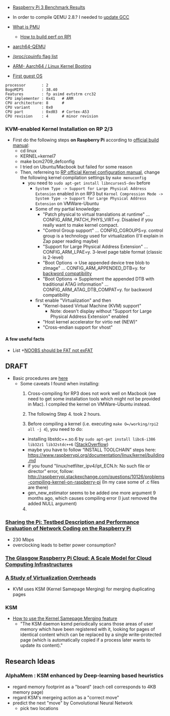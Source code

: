 
+ [Raspberry Pi 3 Benchmark Results](https://openbenchmarking.org/result/1603058-GA-RASPBERRY01)

+ In order to compile QEMU 2.8.? I needed to [update GCC](https://solarianprogrammer.com/2016/06/24/raspberry-pi-raspbian-install-gcc-compile-cpp-14-and-cpp-17-programs/)

+ [What is PMU](http://zhiyisun.github.io/2016/03/02/How-to-Use-Performance-Monitor-Unit-(PMU)-of-64-bit-ARMv8-A-in-Linux.html)
  + [How to build perf on RPI](https://www.raspberrypi.org/forums/viewtopic.php?f=29&t=117547)

+ [aarch64-QEMU](https://www.bennee.com/~alex/blog/2014/05/09/running-linux-in-qemus-aarch64-system-emulation-mode/)

+ [/proc/cpuinfo flag list](http://unix.stackexchange.com/questions/43539/what-do-the-flags-in-proc-cpuinfo-mean)

+ [ARM- Aarch64 / Linux Kernel Booting](https://events.linuxfoundation.org/images/stories/pdf/lcna_co2012_marinas.pdf)

+ [First guest OS](https://www.bennee.com/~alex/blog/2014/05/09/running-linux-in-qemus-aarch64-system-emulation-mode/)

```
processor       : 2
BogoMIPS        : 38.40
Features        : fp asimd evtstrm crc32
CPU implementer : 0x41   # ARM
CPU architecture: 8      #
CPU variant     : 0x0
CPU part        : 0xd03  # Cortex-A53
CPU revision    : 4      # minor revision
```

### KVM-enabled Kernel Installation on RP 2/3

+ First do the following steps **on Raspberry Pi** according to [official build manual](https://www.raspberrypi.org/documentation/linux/kernel/building.md):
  + cd linux
  + KERNEL=kernel7
  + make bcm2709_defconfig
  + I tried on Ubuntu/Macbook but failed for some reason
  + Then, referreing to [RP official Kernel configuration manual](https://www.raspberrypi.org/documentation/linux/kernel/configuring.md), change the following kernel compilation settings by `make menuconfig`
    + you need to `sudo apt-get install libncurses5-dev` before
      - `System Type -> Support for Large Physical Address Extension` enabled in on RP3 but `Kernel Compression Mode -> System Type -> Support for Large Physical Address Extension` on VMWare-Ubuntu
      - Some of my partial knowledge:
        - "Patch physical to virtual translations at runtime" ... CONFIG_ARM_PATCH_PHYS_VIRT=y. Disabled if you really want to make kernel compact.
        - "Control Group support" ... CONFIG_CGROUPS=y. control group is a technology used for virtualization (I'll explain in Zap paper reading maybe)
        - "Support for Large Physical Address Extension" ... CONFIG_ARM_LPAE=y. 3-level page table format (classic is 2-level)
        - "Boot Options -> Use appended device tree blob to zImage" ... CONFIG_ARM_APPENDED_DTB=y. for [backword compatibility](http://cateee.net/lkddb/web-lkddb/ARM_APPENDED_DTB.html)
        - "Boot Options -> Supplement the appended DTB with traditional ATAG information" ... CONFIG_ARM_ATAG_DTB_COMPAT=y. for backword compatibility
      - first enable "Virtualization" and then
        - "Kernel-based Virtual Machine (KVM) support"
          - Note: doesn't display without "Support for Large Physical Address Extension" enabled
        - "Host kernel accelerator for virtio net (NEW)"
        - "Cross-endian support for vhost"

#### A few useful facts

+ List
  +[NOOBS should be FAT not exFAT](https://www.raspberrypi.org/documentation/installation/sdxc_formatting.md)
















## DRAFT

+ Basic procedures are [here](https://blog.night-shade.org.uk/2015/05/kvm-on-the-raspberry-pi2/)
  + Some caveats I found when installing:
    1. Cross-compiling for RP3 does not work well on Macbook (we need to get some installation tools which might not be provided in Mac). I compiled the kernel on VMWare-Ubuntu instead.
    
    3. The following Step 4. took 2 hours.
    4. Before compiling a kernel (i.e. executing `make O=/working/rpi2 all -j 4`), you need to do:
      - installing libstdc++.so.6 by `sudo apt-get install libc6-i386 lib32z1 lib32stdc++6` ([StackOverflow](http://stackoverflow.com/questions/21642093/raspberry-pi-crosscompile-on-ubuntu-13-10-libstdc-so-6-not-found))
      - maybe you have to follow “INSTALL TOOLCHAIN” steps here: https://www.raspberrypi.org/documentation/linux/kernel/building.md
      - if you found "linux/netfilter_ipv4/ipt_ECN.h: No such file or director" error, follow: http://raspberrypi.stackexchange.com/questions/10126/problems-compiling-kernel-on-raspberry-pi
        (In my case some of .c files are there)
      - gen_new_estimator seems to be added one more argument 9 months ago, which causes compiling error (I just removed the added NULL argument)
    4. 








### [Sharing the Pi: Testbed Description and Performance Evaluation of Network Coding on the Raspberry Pi](http://vbn.aau.dk/ws/files/207628959/VTC2014v3.pdf)
  + 230 Mbps
  + overclocking leads to better power consumption?

### [The Glasgow Raspberry Pi Cloud: A Scale Model for Cloud Computing Infrastructures](http://eprints.gla.ac.uk/83064/1/83064.pdf)

### [A Study of Virtualization Overheads](http://animal.oscar.cs.stonybrook.edu/papers/files/KavitaAgarwalMSThesisSubmission.pdf#page=19)
  + KVM uses KSM (Kernel Samepage Merging) for merging duplicating pages

### KSM
  - [How to use the Kernel Samepage Merging feature](https://www.kernel.org/doc/Documentation/vm/ksm.txt)
    + "The KSM daemon ksmd periodically scans those areas of user memory which have been registered with it, looking for pages of identical content which can be replaced by a single write-protected page (which is automatically copied if a process later wants to update its content)."
## Research Ideas
### AlphaMem : KSM enhanced by Deep-learning based heuristics
  + regard memory footprint as a "board" (each cell corresponds to 4KB memory page)
  + regard KSM's mergeing action as a "correct move"
  + predict the next "move" by Convolutional Neural Network
    + pick two locations











